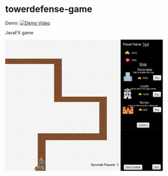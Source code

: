 # towerdefense-game

Demo:
[![Demo Video](https://img.youtube.com/vi/GGNUNhG-g0w/0.jpg)](https://www.youtube.com/watch?v=GGNUNhG-g0w)

JavaFX game


![Example Screen](https://github.com/rellasriram/towerdefense-game/blob/master/test_screen.png?raw=true)
